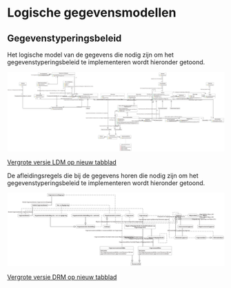 # Logische gegevensmodellen

## Gegevenstyperingsbeleid

Het logische model van de gegevens die nodig zijn om het gegevenstyperingsbeleid te implementeren wordt hieronder getoond.

![LGM Gegevenstyperingsbeleid](logische-modellen/gegevenstyperingsbeleid.uml.svg "Logisch gegevensmodel Gegevenstyperingsbeleid")

<a href="./logische-modellen/gegevenstyperingsbeleid.uml.svg" target="_blank">Vergrote versie LDM op nieuw tabblad</a>

De afleidingsregels die bij de gegevens horen die nodig zijn om het gegevenstyperingsbeleid te implementeren wordt hieronder getoond.

![DRM Gegevenstyperingsbeleid](logische-modellen/gegevenstyperingsbeleid.map.svg "Afleidingsregels gegevensmodel Gegevenstyperingsbeleid")

<a href="./logische-modellen/gegevenstyperingsbeleid.map.svg" target="_blank">Vergrote versie DRM op nieuw tabblad</a>

